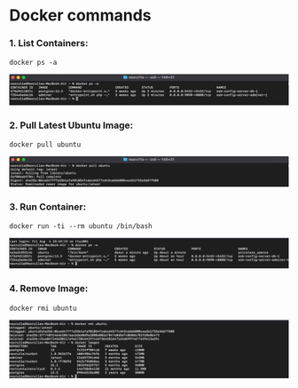 # Docker commands

### 1. List Containers:
    docker ps -a
![img.png](img.png)

### 2. Pull Latest Ubuntu Image:
    docker pull ubuntu
![img_1.png](img_1.png)

### 3. Run Container:
    docker run -ti --rm ubuntu /bin/bash
![img_2.png](img_2.png)

### 4. Remove Image:
    docker rmi ubuntu
![img_4.png](img_4.png)